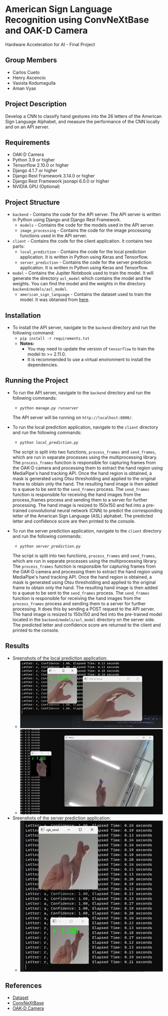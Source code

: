 # American Sign Language Recognition using ConvNeXtBase and OAK-D Camera
Hardware Acceleration for AI - Final Project

## Group Members
- Carlos Cueto
- Henry Ascencio
- Vasista Kodumagulla
- Aman Vyas


## Project Description
Develop a CNN to classify hand gestures into the 26 letters of the American Sign Language Alphabet, and measure the performance of the CNN locally and on an API server.

## Requirements
- OAK-D Camera
- Python 3.9 or higher
- Tensorflow 2.10.0 or higher
- Django 4.1.7 or higher
- Django Rest Framework 3.14.0 or higher
- Django Rest Framework jsonapi 6.0.0 or higher
- NVIDIA GPU (Optional)

## Project Structure
- `backend` - Contains the code for the API server. The API server is written in Python using Django and Django Rest Framework.
    - `models` - Contains the code for the models used in the API server.
    - `image_processing` - Contains the code for the image processing functions used in the API server.
- `client` - Contains the code for the client application. It contains two parts:
    - `local_prediction` - Contains the code for the local prediction application. It is written in Python using Keras and Tensorflow.
    - `server_prediction` - Contains the code for the server prediction application. It is written in Python using Keras and Tensorflow.
- `model` - Contains the Jupiter Notebook used to train the model. It will generate the directory `asl_model` which contains the model and the weights. You can find the model and the weights in the directory `backend/models/asl_model`.
    - `american_sign_language` - Contains the dataset used to train the model. It was obtanied from [here](https://www.kaggle.com/datasets/ayuraj/american-sign-language-dataset).

## Installation
- To install the API server, navigate to the `backend` directory and run the following command:
    - `pip install -r requirements.txt`
    - **Notes:**
        - You may need to update the version of `tensorflow` to train the model to >= 2.11.0.
        - It is recommended to use a virtual environment to install the dependencies.

## Running the Project
- To run the API server, navigate to the `backend` directory and run the following commands:
    - *`python manage.py runserver`*

    The API server will be running on `http://localhost:8000/`.
- To run the local prediction application, navigate to the `client` directory and run the following commands:
    - *`python local_prediction.py`*

    The script is split into two functions, `process_frames` and `send_frames`, which are run in separate processes using the multiprocessing library.
    The `process_frames` function is responsible for capturing frames from the OAK-D camera and processing them to extract the hand region using MediaPipe's hand tracking API. Once the hand region is obtained, a mask is generated using Otsu thresholding and applied to the original frame to obtain only the hand. The resulting hand image is then added to a queue to be sent to the `send_frames` process.
    The `send_frames` function is responsible for receiving the hand images from the process_frames process and sending them to a server for further processing. The hand image is resized to 150x150 and fed into a pre-trained convolutional neural network (CNN) to predict the corresponding letter of the American Sign Language (ASL) alphabet. The predicted letter and confidence score are then printed to the console.
- To run the server prediction application, navigate to the `client` directory and run the following commands:
    - *`python server_prediction.py`*

    The script is split into two functions, `process_frames` and `send_frames`, which are run in separate processes using the multiprocessing library.
    The `process_frames` function is responsible for capturing frames from the OAK-D camera and processing them to extract the hand region using MediaPipe's hand tracking API. Once the hand region is obtained, a mask is generated using Otsu thresholding and applied to the original frame to obtain only the hand. The resulting hand image is then added to a queue to be sent to the `send_frames` process.
    The `send_frames` function is responsible for receiving the hand images from the `process_frames` process and sending them to a server for further processing. It does this by sending a POST request to the API server. The hand image is resized to 150x150 and fed into the pre-trained model located in the `backend/models/asl_model` directory on the server side. The predicted letter and confidence score are returned to the client and printed to the console.

## Results
- Sreenshots of the local prediction application:
    - ![Local Prediction](./images/prediction.png)
    - ![Local Prediction](./images/otsu_prediction.jpeg)
- Sreenshots of the server prediction application:
    - ![Server Prediction](./images/prediction_2.png)

## References
- [Dataset](https://www.kaggle.com/datasets/ayuraj/american-sign-language-dataset)
- [ConvNeXtBase](https://www.tensorflow.org/api_docs/python/tf/keras/applications/convnext/ConvNeXtBase)
- [OAK-D Camera](https://docs.luxonis.com/en/latest/pages/tutorials/first_steps/)